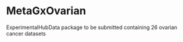 MetaGxOvarian
========

ExperimentalHubData package to be submitted containing 26 ovarian cancer datasets
